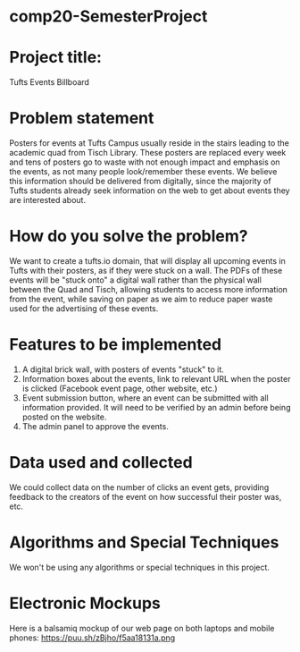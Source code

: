 # comp20-SemesterProject

Project title:
====================
Tufts Events Billboard

Problem statement
====================
Posters for events at Tufts Campus usually reside in the stairs leading to the academic quad from Tisch Library. These posters are replaced every week and tens of posters go to waste with not enough impact and emphasis on the events, as not many people look/remember these events. We believe this information should be delivered from digitally, since the majority of Tufts students already seek information on the web to get about events they are interested about.


How do you solve the problem?
====================
We want to create a tufts.io domain, that will display all upcoming events in Tufts with their posters, as if they were stuck on a wall. The PDFs of these events will be "stuck onto" a digital wall rather than the physical wall between the Quad and Tisch, allowing students to access more information from the event, while saving on paper as we aim to reduce paper waste used for the advertising of these events. 


Features to be implemented 
====================
1. A digital brick wall, with posters of events "stuck" to it.
2. Information boxes about the events, link to relevant URL when the poster is clicked (Facebook event page, other website, etc.)
3. Event submission button, where an event can be submitted with all information provided. It will need to be verified by an admin before being posted on the website.
4. The admin panel to approve the events.


Data used and collected
====================
We could collect data on the number of clicks an event gets, providing feedback to the creators of the event on how successful their poster was, etc.

Algorithms and Special Techniques
====================
We won't be using any algorithms or special techniques in this project.

Electronic Mockups
====================
Here is a balsamiq mockup of our web page on both laptops and mobile phones: https://puu.sh/zBjho/f5aa18131a.png